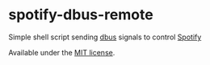 spotify-dbus-remote
===================

Simple shell script sending [dbus](http://www.freedesktop.org/wiki/Software/dbus/) signals to control [Spotify](https://www.spotify.com/)

Available under the [MIT license](LICENSE).

